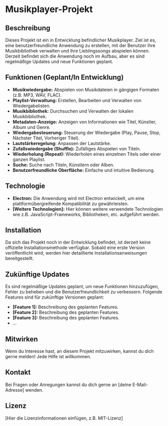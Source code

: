 # Musikplayer-Projekt

## Beschreibung

Dieses Projekt ist ein in Entwicklung befindlicher Musikplayer.  Ziel ist es, eine benutzerfreundliche Anwendung zu erstellen, mit der Benutzer ihre Musikbibliothek verwalten und ihre Lieblingssongs abspielen können.  Derzeit befindet sich die Anwendung noch im Aufbau, aber es sind regelmäßige Updates und neue Funktionen geplant.

## Funktionen (Geplant/In Entwicklung)

*   **Musikwiedergabe:** Abspielen von Musikdateien in gängigen Formaten (z.B. MP3, WAV, FLAC).
*   **Playlist-Verwaltung:** Erstellen, Bearbeiten und Verwalten von Wiedergabelisten.
*   **Musikbibliothek:** Durchsuchen und Verwalten der lokalen Musikbibliothek.
*   **Metadaten-Anzeige:** Anzeigen von Informationen wie Titel, Künstler, Album und Genre.
*   **Wiedergabesteuerung:** Steuerung der Wiedergabe (Play, Pause, Stop, Nächster Titel, Vorheriger Titel).
*   **Lautstärkeregelung:** Anpassen der Lautstärke.
*   **Zufallswiedergabe (Shuffle):** Zufälliges Abspielen von Titeln.
*   **Wiederholung (Repeat):** Wiederholen eines einzelnen Titels oder einer ganzen Playlist.
* **Suche:** Suche nach Titeln, Künstlern oder Alben.
* **Benutzerfreundliche Oberfläche:** Einfache und intuitive Bedienung.

## Technologie

*   **Electron:** Die Anwendung wird mit Electron entwickelt, um eine plattformübergreifende Kompatibilität zu gewährleisten.
*   **[Weitere Technologien]:** Hier können weitere verwendete Technologien wie z.B. JavaScript-Frameworks, Bibliotheken, etc. aufgeführt werden.

## Installation

Da sich das Projekt noch in der Entwicklung befindet, ist derzeit keine offizielle Installationsmethode verfügbar.  Sobald eine erste Version veröffentlicht wird, werden hier detaillierte Installationsanweisungen bereitgestellt.

## Zukünftige Updates

Es sind regelmäßige Updates geplant, um neue Funktionen hinzuzufügen, Fehler zu beheben und die Benutzerfreundlichkeit zu verbessern.  Folgende Features sind für zukünftige Versionen geplant:

*   **[Feature 1]:** Beschreibung des geplanten Features.
*   **[Feature 2]:** Beschreibung des geplanten Features.
*   **[Feature 3]:** Beschreibung des geplanten Features.
* ...

## Mitwirken

Wenn du Interesse hast, an diesem Projekt mitzuwirken, kannst du dich gerne melden!  Jede Hilfe ist willkommen.

## Kontakt

Bei Fragen oder Anregungen kannst du dich gerne an [deine E-Mail-Adresse] wenden.

## Lizenz

[Hier die Lizenzinformationen einfügen, z.B. MIT-Lizenz]
